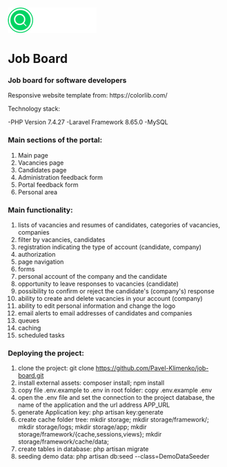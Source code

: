 ![Logo](https://github.com/Pavel-Klimenko/job-board/blob/master/public/img/logo.png)

<h1>Job Board</h1>
<h3>Job board for software developers</h3>
Responsive website template from: https://colorlib.com/

Technology stack:
    
-PHP Version 7.4.27
-Laravel Framework 8.65.0
-MySQL

<h3>Main sections of the portal:</h3>

1) Main page
2) Vacancies page
3) Candidates page
4) Administration feedback form
5) Portal feedback form
6) Personal area

<h3>Main functionality:</h3>

1) lists of vacancies and resumes of candidates, categories of vacancies, companies
2) filter by vacancies, candidates
3) registration indicating the type of account (candidate, company)
4) authorization
5) page navigation
6) forms
7) personal account of the company and the candidate
8) opportunity to leave responses to vacancies (candidate)
9) possibility to confirm or reject the candidate's (company's) response
10) ability to create and delete vacancies in your account (company)
11) ability to edit personal information and change the logo
12) email alerts to email addresses of candidates and companies
13) queues
14) caching
15) scheduled tasks    


<h3>Deploying the project:</h3>

1) clone the project: git clone https://github.com/Pavel-Klimenko/job-board.git
2) install external assets: composer install; npm install
3) copy file .env.example to .env in root folder: copy .env.example .env
5) open the .env file and set the connection to the project database, the name of the application and the url address APP_URL
6) generate Application key: php artisan key:generate
7) create cache folder tree: 
mkdir storage; mkdir storage/framework/; mkdir storage/logs; mkdir storage/app; mkdir storage/framework/{cache,sessions,views}; mkdir storage/framework/cache/data; 
8) create tables in database: php artisan migrate
9) seeding demo data: php artisan db:seed --class=DemoDataSeeder
